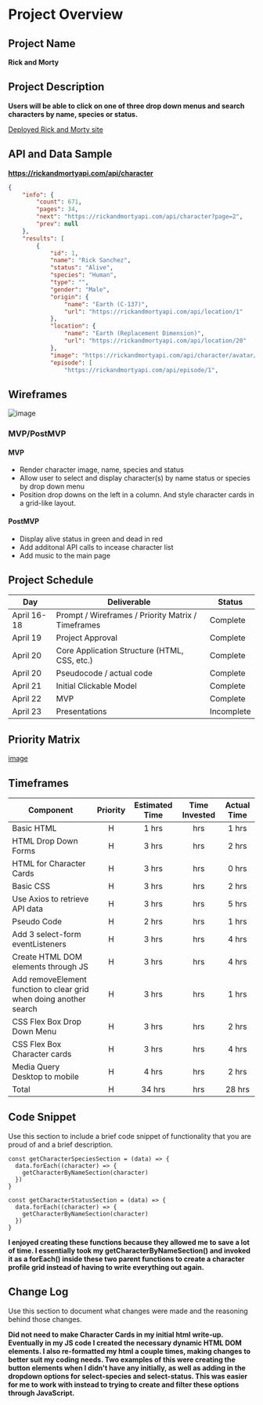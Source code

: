 # Project Overview

## Project Name

**Rick and Morty**



## Project Description

**Users will be able to click on one of three drop down menus and search characters by name, species or status.**

[Deployed Rick and Morty site](https://nkoft.github.io/Rick-and-Morty/)

## API and Data Sample

**https://rickandmortyapi.com/api/character**

```json
{
    "info": {
        "count": 671,
        "pages": 34,
        "next": "https://rickandmortyapi.com/api/character?page=2",
        "prev": null
    },
    "results": [
        {
            "id": 1,
            "name": "Rick Sanchez",
            "status": "Alive",
            "species": "Human",
            "type": "",
            "gender": "Male",
            "origin": {
                "name": "Earth (C-137)",
                "url": "https://rickandmortyapi.com/api/location/1"
            },
            "location": {
                "name": "Earth (Replacement Dimension)",
                "url": "https://rickandmortyapi.com/api/location/20"
            },
            "image": "https://rickandmortyapi.com/api/character/avatar/1.jpeg",
            "episode": [
                "https://rickandmortyapi.com/api/episode/1",
```


## Wireframes


![image](https://user-images.githubusercontent.com/82776561/115169038-edc56600-a08a-11eb-96e4-b7816e242b4c.png)




### MVP/PostMVP

  
#### MVP 
 
- Render character image, name, species and status
- Allow user to select and display character(s) by name status or species by drop down menu 
- Position drop downs on the left in a column. And style character cards in a grid-like layout.

#### PostMVP  

- Display alive status in green and dead in red
- Add additonal API calls to incease character list
- Add music to the main page

## Project Schedule

|  Day | Deliverable | Status
|---|---| ---|
|April 16-18| Prompt / Wireframes / Priority Matrix / Timeframes | Complete
|April 19| Project Approval | Complete
|April 20| Core Application Structure (HTML, CSS, etc.) | Complete
|April 20| Pseudocode / actual code | Complete
|April 21| Initial Clickable Model  | Complete
|April 22| MVP | Complete
|April 23| Presentations | Incomplete

## Priority Matrix

[image](https://user-images.githubusercontent.com/82776561/115167328-35e18a00-a085-11eb-83a7-d187938988be.png)

## Timeframes


| Component | Priority | Estimated Time | Time Invested | Actual Time |
| --- | :---: |  :---: | :---: | :---: |
| Basic HTML | H | 1 hrs | hrs | 1 hrs |
| HTML Drop Down Forms | H | 3 hrs | hrs | 2 hrs |
| HTML for Character Cards | H | 3 hrs | hrs | 0 hrs |
| Basic CSS | H | 3 hrs | hrs | 2 hrs |
| Use Axios to retrieve API data | H | 3 hrs | hrs | 5 hrs |
| Pseudo Code | H | 2 hrs | hrs | 1 hrs |
| Add 3 select-form eventListeners | H | 3 hrs | hrs | 4 hrs |
| Create HTML DOM elements through JS | H | 3 hrs | hrs | 4 hrs |
| Add removeElement function to clear grid when doing another search | H | 3 hrs | hrs | 1 hrs |
| CSS Flex Box Drop Down Menu | H | 3 hrs | hrs | 2 hrs |
| CSS Flex Box Character cards |H | 3 hrs | hrs | 4 hrs |
| Media Query Desktop to mobile | H | 4 hrs| hrs | 2 hrs |
| Total | H | 34 hrs| hrs | 28 hrs |


## Code Snippet

Use this section to include a brief code snippet of functionality that you are proud of and a brief description.  

``` 
const getCharacterSpeciesSection = (data) => {
  data.forEach((character) => {
    getCharacterByNameSection(character)
  })
}

const getCharacterStatusSection = (data) => {
  data.forEach((character) => {
    getCharacterByNameSection(character)
  })
}
```

**I enjoyed creating these functions because they allowed me to save a lot of time. I essentially took
my getCharacterByNameSection() and invoked it as a forEach() inside these two parent functions to create a character profile grid instead of having to write everything out again.**

## Change Log
 Use this section to document what changes were made and the reasoning behind those changes. 
 
**Did not need to make Character Cards in my initial html write-up. Eventually in my JS code I created the necessary dynamic HTML DOM elements. I also re-formatted my html a couple times, making changes to better suit my coding needs. Two examples of this were creating the button elements when I didn't have any initially, as well as adding in the dropdown options for select-species and select-status. This was easier for me to work with instead to trying to create and filter these options through JavaScript.** 
 
 
